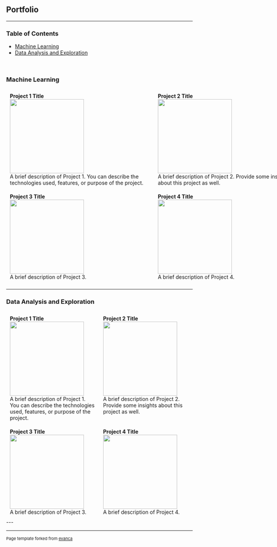 ## Portfolio

---
### Table of Contents
- [Machine Learning](#machine-learning)
- [Data Analysis and Exploration](#data-analysis-and-exploration)
<br>

### Machine Learning
<div style="min-width: 800px; margin: 0 auto;">
  
  <div style="display: flex;">
    <div style="flex: 1; padding: 10px;">
      <b>Project 1 Title</b><br>
      <img src="images/dummy_thumbnail.jpg?raw=true" width="200px"/><br>
      A brief description of Project 1. You can describe the technologies used, features, or purpose of the project.
    </div>
    <div style="flex: 1; padding: 10px;">
      <b>Project 2 Title</b><br>
      <img src="images/dummy_thumbnail.jpg?raw=true" width="200px"/><br>
      A brief description of Project 2. Provide some insights about this project as well.
    </div>
    
  </div>

  <div style="display: flex;">
    <div style="flex: 1; padding: 10px;">
      <b>Project 3 Title</b><br>
      <img src="images/dummy_thumbnail.jpg?raw=true" width="200px"/><br>
      A brief description of Project 3.
    </div>
    <div style="flex: 1; padding: 10px;">
      <b>Project 4 Title</b><br>
      <img src="images/dummy_thumbnail.jpg?raw=true" width="200px"/><br>
      A brief description of Project 4.
    </div>
    
  </div>
</div>


---

### Data Analysis and Exploration

<div style="max-width: 1200px; margin: 0 auto;">
  <div style="display: flex;">
    <div style="flex: 1; padding: 10px;">
      <b>Project 1 Title</b><br>
      <img src="images/dummy_thumbnail.jpg?raw=true" width="200px"/><br>
      A brief description of Project 1. You can describe the technologies used, features, or purpose of the project.
    </div>
    <div style="flex: 1; padding: 10px;">
      <b>Project 2 Title</b><br>
      <img src="images/dummy_thumbnail.jpg?raw=true" width="200px"/><br>
      A brief description of Project 2. Provide some insights about this project as well.
    </div>
  </div>

  <div style="display: flex;">
    <div style="flex: 1; padding: 10px;">
      <b>Project 3 Title</b><br>
      <img src="images/dummy_thumbnail.jpg?raw=true" width="200px"/><br>
      A brief description of Project 3.
    </div>
    <div style="flex: 1; padding: 10px;">
      <b>Project 4 Title</b><br>
      <img src="images/dummy_thumbnail.jpg?raw=true" width="200px"/><br>
      A brief description of Project 4.
    </div>
  </div>
</div>
---




---
<p style="font-size:11px">Page template forked from <a href="https://github.com/evanca/quick-portfolio">evanca</a></p>
<!-- Remove above link if you don't want to attibute -->
